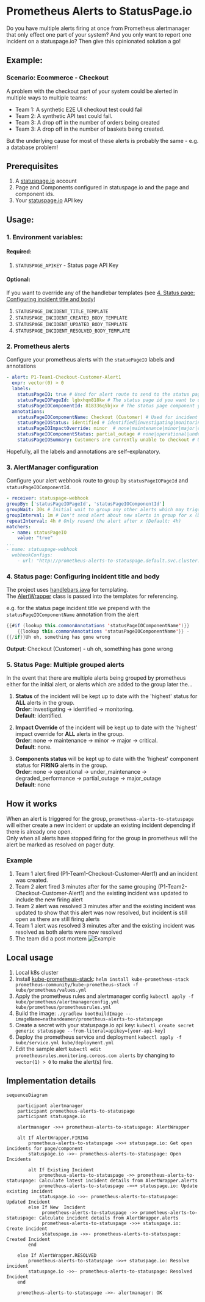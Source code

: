 # Prometheus Alerts to StatusPage.io
Do you have multiple alerts firing at once from Prometheus alertmanager that only effect one part of your system? And you only want to report one incident on a statuspage.io?  Then give this opinionated solution a go!

## Example:
### Scenario: Ecommerce - Checkout
A problem with the checkout part of your system could be alerted in multiple ways to multiple teams:
- Team 1: A synthetic E2E UI checkout test could fail
- Team 2: A synthetic API test could fail.
- Team 3: A drop off in the number of orders being created
- Team 3: A drop off in the number of baskets being created.

But the underlying cause for most of these alerts is probably the same - e.g. a database problem!

## Prerequisites
1. A [statuspage.io](https://www.atlassian.com/software/statuspage) account
2. Page and Components configured in statuspage.io and the page and component ids.
3. Your [statuspage.io](https://www.atlassian.com/software/statuspage) API key

## Usage:
### 1. Environment variables:
#### Required:
1. `STATUSPAGE_APIKEY` - Status page API Key
#### Optional:
If you want to override any of the handlebar templates (see [4. Status page: Configuring incident title and body](#4-status-page-configuring-incident-title-and-body)) 
1. `STATUSPAGE_INCIDENT_TITLE_TEMPLATE`
2. `STATUSPAGE_INCIDENT_CREATED_BODY_TEMPLATE`
3. `STATUSPAGE_INCIDENT_UPDATED_BODY_TEMPLATE`
4. `STATUSPAGE_INCIDENT_RESOLVED_BODY_TEMPLATE`

### 2. Prometheus alerts
Configure your prometheus alerts with the `statuePageIO` labels and annotations

```yaml
- alert: P1-Team1-Checkout-Customer-Alert1
  expr: vector(0) > 0
  labels:
    statusPageIO: true # Used for alert route to send to the status page
    statusPageIOPageId: lgbxhqm818kw # The status page id you want to update (from statuspage.io)
    statusPageIOComponentId: 818336q5bjxv # The status page component you want to update (from statuspage.io)
  annotations:
    statusPageIOComponentName: Checkout (Customer) # Used for incident title on status page.
    statusPageIOStatus: identified # identified|investigating|monitoring|resolved
    statusPageIOImpactOverride: minor  # none|maintenance|minor|major|critical
    statusPageIOComponentStatus: partial_outage # none|operational|under_maintenance|degraded_performance|partial_outage|major_outage
    statusPageIOSummary: Customers are currently unable to checkout # Used for display text on status page
```
Hopefully, all the labels and annotations are self-explanatory.

### 3. AlertManager configuration
Configure your alert webhook route to group by `statusPageIOPageId` and `statusPageIOComponentId`.
```yaml
- receiver: statuspage-webhook
groupBy: ['statusPageIOPageId', 'statusPageIOComponentId']  
groupWait: 30s # Initial wait to group any other alerts which may trigger for the same group. (Default: 30s)
groupInterval: 1m # Don't send alert about new alerts in group for x (Default: 5m)
repeatInterval: 4h # Only resend the alert after x (Default: 4h)
matchers:
  - name: statusPageIO
    value: "true"
...
- name: statuspage-webhook
  webhookConfigs:
    - url: "http://prometheus-alerts-to-statuspage.default.svc.cluster.local:8080/alert"
```

### 4. Status page: Configuring incident title and body
The project uses [handlebars.java](https://github.com/jknack/handlebars.java) for templating.  
The [AlertWrapper](src/main/java/com/nathandeamer/prometheustostatuspage/alertmanager/dto/AlertWrapper.java) class is passed into the templates for referencing. 

e.g. for the status page incident title we prepend with the `statusPageIOComponentName` annotation from the alert
```java
{{#if (lookup this.commonAnnotations 'statusPageIOComponentName')}}
    {{lookup this.commonAnnotations 'statusPageIOComponentName'}} -
{{/if}}Uh oh, something has gone wrong
```
**Output**: Checkout (Customer) - uh oh, something has gone wrong

### 5. Status Page: Multiple grouped alerts
In the event that there are multiple alerts being grouped by prometheus either for the initial alert, or alerts which are added to the group later the...
1. **Status** of the incident will be kept up to date with the 'highest' status for **ALL** alerts in the group.  
**Order**: investigating -> identified -> monitoring.  
**Default**: identified.


2. **Impact Override** of the incident will be kept up to date with the 'highest' impact override for **ALL** alerts in the group.   
**Order**: none -> maintenance -> minor -> major -> critical.  
**Default**: none.


4. **Components status** will be kept up to date with the 'highest' component status for **FIRING** alerts in the group.  
**Order**: none -> operational -> under_maintenance -> degraded_performance -> partial_outage -> major_outage  
**Default**: none


## How it works
When an alert is triggered for the group, `prometheus-alerts-to-statuspage` will either create a new incident or update an existing incident depending if there is already one open.  
Only when all alerts have stopped firing for the group in prometheus will the alert be marked as resolved on pager duty.

### Example
1. Team 1 alert fired (P1-Team1-Checkout-Customer-Alert1) and an incident was created.
2. Team 2 alert fired 3 minutes after for the same grouping (P1-Team2-Checkout-Customer-Alert1) and the existing incident was updated to include the new firing alert
3. Team 2 alert was resolved 3 minutes after and the existing incident was updated to show that this alert was now resolved, but incident is still open as there are still firing alerts
4. Team 1 alert was resolved 3 minutes after and the existing incident was resolved as both alerts were now resolved
5. The team did a post mortem
![Example](example.png)


## Local usage
1. Local k8s cluster
2. Install [kube-prometheus-stack](https://github.com/prometheus-community/helm-charts/tree/main/charts/kube-prometheus-stack): `helm install kube-prometheus-stack prometheus-community/kube-prometheus-stack -f kube/prometheus/values.yml`
3. Apply the prometheus rules and alertmanager config `kubectl apply -f kube/prometheus/alertmanagerconfig.yml kube/prometheus/prometheusrules.yml`
4. Build the image: `./gradlew bootBuildImage --imageName=nathandeamer/prometheus-alerts-to-statuspage`
5. Create a secret with your statuspage.io api key: `kubectl create secret generic statuspage --from-literal=apikey=[your-api-key]`
6. Deploy the prometheus service and deployment `kubectl apply -f kube/service.yml kube/deployment.yml`
7. Edit the sample alert `kubectl edit prometheusrules.monitoring.coreos.com alerts` by changing to `vector(1) > 0` to make the alert(s) fire.

## Implementation details
```mermaid
sequenceDiagram

    participant alertmanager
    participant prometheus-alerts-to-statuspage
    participant statuspage.io

    alertmanager ->>+ prometheus-alerts-to-statuspage: AlertWrapper

    alt If AlertWrapper.FIRING
        prometheus-alerts-to-statuspage ->>+ statuspage.io: Get open incidents for page/component
        statuspage.io ->>- prometheus-alerts-to-statuspage: Open Incidents
        
        alt If Existing Incident
            prometheus-alerts-to-statuspage ->> prometheus-alerts-to-statuspage: Calculate latest incident details from AlertWrapper.alerts
            prometheus-alerts-to-statuspage ->>+ statuspage.io: Update existing incident
            statuspage.io ->>- prometheus-alerts-to-statuspage: Updated Incident
        else If New  Incident
             prometheus-alerts-to-statuspage ->> prometheus-alerts-to-statuspage: Calculate incident details from AlertWrapper.alerts
             prometheus-alerts-to-statuspage ->>+ statuspage.io: Create incident
             statuspage.io ->>- prometheus-alerts-to-statuspage: Created Incident
        end

    else If AlertWrapper.RESOLVED
        prometheus-alerts-to-statuspage ->>+ statuspage.io: Resolve incident
        statuspage.io ->>- prometheus-alerts-to-statuspage: Resolved Incident
    end
    
    prometheus-alerts-to-statuspage ->>- alertmanager: OK

```